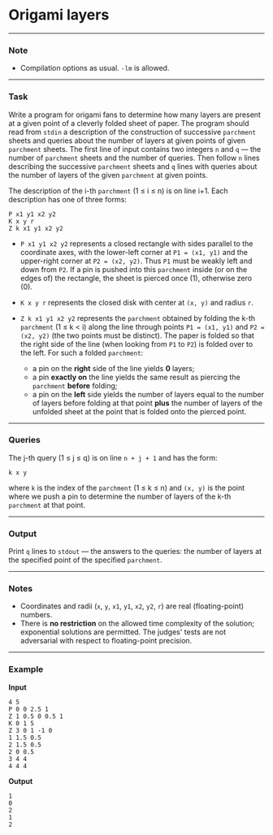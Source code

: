 # Origami layers

---

### Note

* Compilation options as usual. `-lm` is allowed.

---

### Task

Write a program for origami fans to determine how many layers are present at a given point of a cleverly folded sheet of paper. The program should read from `stdin` a description of the construction of successive `parchment` sheets and queries about the number of layers at given points of given `parchment` sheets. The first line of input contains two integers `n` and `q` — the number of `parchment` sheets and the number of queries. Then follow `n` lines describing the successive `parchment` sheets and `q` lines with queries about the number of layers of the given `parchment` at given points.

The description of the i-th `parchment` (1 ≤ i ≤ n) is on line i+1. Each description has one of three forms:

```
P x1 y1 x2 y2
K x y r
Z k x1 y1 x2 y2
```

* `P x1 y1 x2 y2` represents a closed rectangle with sides parallel to the coordinate axes, with the lower-left corner at `P1 = (x1, y1)` and the upper-right corner at `P2 = (x2, y2)`. Thus `P1` must be weakly left and down from `P2`. If a pin is pushed into this `parchment` inside (or on the edges of) the rectangle, the sheet is pierced once (1), otherwise zero (0).

* `K x y r` represents the closed disk with center at `(x, y)` and radius `r`.

* `Z k x1 y1 x2 y2` represents the `parchment` obtained by folding the k-th `parchment` (1 ≤ k < i) along the line through points `P1 = (x1, y1)` and `P2 = (x2, y2)` (the two points must be distinct). The paper is folded so that the right side of the line (when looking from `P1` to `P2`) is folded over to the left. For such a folded `parchment`:

  * a pin on the **right** side of the line yields **0** layers;
  * a pin **exactly on** the line yields the same result as piercing the `parchment` **before** folding;
  * a pin on the **left** side yields the number of layers equal to the number of layers before folding at that point **plus** the number of layers of the unfolded sheet at the point that is folded onto the pierced point.

---

### Queries

The j-th query (1 ≤ j ≤ q) is on line `n + j + 1` and has the form:

```
k x y
```

where `k` is the index of the `parchment` (1 ≤ k ≤ n) and `(x, y)` is the point where we push a pin to determine the number of layers of the k-th `parchment` at that point.

---

### Output

Print `q` lines to `stdout` — the answers to the queries: the number of layers at the specified point of the specified `parchment`.

---

### Notes

* Coordinates and radii (`x`, `y`, `x1`, `y1`, `x2`, `y2`, `r`) are real (floating-point) numbers.
* There is **no restriction** on the allowed time complexity of the solution; exponential solutions are permitted. The judges' tests are not adversarial with respect to floating-point precision.

---

### Example

**Input**

```
4 5
P 0 0 2.5 1
Z 1 0.5 0 0.5 1
K 0 1 5
Z 3 0 1 -1 0
1 1.5 0.5
2 1.5 0.5
2 0 0.5
3 4 4
4 4 4
```

**Output**

```
1
0
2
1
2
```
